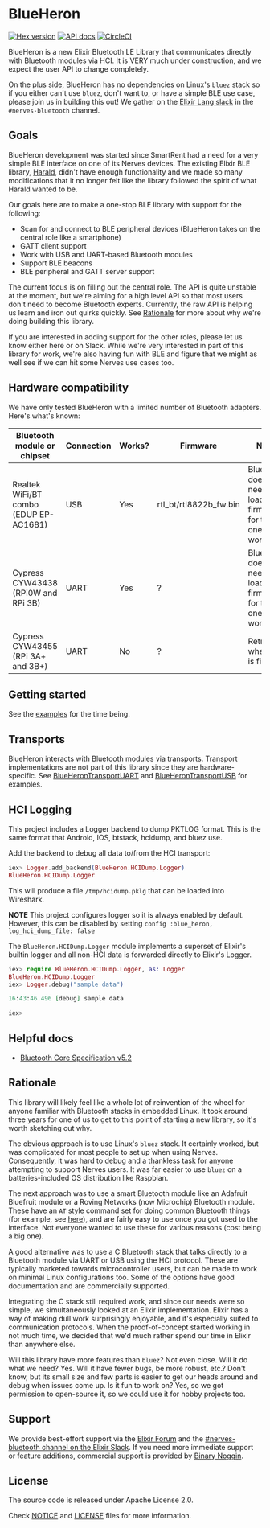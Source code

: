 # BlueHeron

[![Hex version](https://img.shields.io/hexpm/v/blue_heron.svg "Hex version")](https://hex.pm/packages/blue_heron)
[![API docs](https://img.shields.io/hexpm/v/blue_heron.svg?label=hexdocs "API docs")](https://hexdocs.pm/blue_heron/BlueHeron.html)
[![CircleCI](https://circleci.com/gh/blue-heron/blue_heron/tree/main.svg?style=svg)](https://circleci.com/gh/nerves-project/nerves/tree/main)

BlueHeron is a new Elixir Bluetooth LE Library that communicates directly with
Bluetooth modules via HCI. It is VERY much under construction, and we expect the
user API to change completely.

On the plus side, BlueHeron has no dependencies on Linux's `bluez` stack so if
you either can't use `bluez`, don't want to, or have a simple BLE use case,
please join us in building this out! We gather on the [Elixir Lang
slack](https://elixir-slackin.herokuapp.com/) in the `#nerves-bluetooth`
channel.

## Goals

BlueHeron development was started since SmartRent had a need for a very simple
BLE interface on one of its Nerves devices.
The existing Elixir BLE library, [Harald](https://github.com/verypossible-labs/harald),
didn't have enough functionality and we made so many modifications that it no
longer felt like the library followed the spirit of what Harald wanted to be.

Our goals here are to make a one-stop BLE library with support for the
following:

* Scan for and connect to BLE peripheral devices (BlueHeron takes on the central
  role like a smartphone)
* GATT client support
* Work with USB and UART-based Bluetooth modules
* Support BLE beacons
* BLE peripheral and GATT server support

The current focus is on filling out the central role. The API is quite unstable
at the moment, but we're aiming for a high level API so that most users don't
need to become Bluetooth experts. Currently, the raw API is helping us learn and
iron out quirks quickly. See [Rationale](#Rationale) for more about why we're
doing building this library.

If you are interested in adding support for the other roles, please let us know
either here or on Slack. While we're very interested in part of this library for
work, we're also having fun with BLE and figure that we might as well see if we
can hit some Nerves use cases too.

## Hardware compatibility

We have only tested BlueHeron with a limited number of Bluetooth adapters.
Here's what's known:

| Bluetooth module or chipset            | Connection | Works? | Firmware               | Notes
| -------------------------------------- | ---------- | ------ | ---------------------- | -----
| Realtek WiFi/BT combo (EDUP EP-AC1681) | USB        | Yes    | rtl_bt/rtl8822b_fw.bin | BlueHeron doesn't need to load the firmware for this one to work.
| Cypress CYW43438 (RPi0W and RPi 3B)    | UART       | Yes    | ?                      | BlueHeron doesn't need to load the firmware for this one to work.
| Cypress CYW43455 (RPi 3A+ and 3B+)     | UART       | No     | ?                      | Retry when #21 is fixed

## Getting started

See the [examples](https://github.com/blue-heron/blue_heron/tree/main/examples) for the time being.

## Transports

BlueHeron interacts with Bluetooth modules via transports. Transport
implementations are not part of this library since they are hardware-specific.
See
[BlueHeronTransportUART](https://github.com/blue-heron/blue_heron_transport_uart)
and
[BlueHeronTransportUSB](https://github.com/blue-heron/blue_heron_transport_usb)
for examples.

## HCI Logging

This project includes a Logger backend to dump PKTLOG format. This is the same format
that Android, IOS, btstack, hcidump, and bluez use.

Add the backend to debug all data to/from the HCI transport:

```elixir
iex> Logger.add_backend(BlueHeron.HCIDump.Logger)
BlueHeron.HCIDump.Logger
```

This will produce a file `/tmp/hcidump.pklg` that can be loaded into Wireshark.

**NOTE** This project configures logger so it is always enabled by default.
However, this can be disabled by setting `config :blue_heron, log_hci_dump_file:
false`

The `BlueHeron.HCIDump.Logger` module implements a superset of Elixir's builtin logger and
all non-HCI data is forwarded directly to Elixir's Logger.

```elixir
iex> require BlueHeron.HCIDump.Logger, as: Logger
BlueHeron.HCIDump.Logger
iex> Logger.debug("sample data")

16:43:46.496 [debug] sample data

iex>
```

## Helpful docs

* [Bluetooth Core Specification v5.2](https://www.bluetooth.org/docman/handlers/downloaddoc.ashx?doc_id=478726)

## Rationale

This library will likely feel like a whole lot of reinvention of the wheel for
anyone familiar with Bluetooth stacks in embedded Linux. It took around three
years for one of us to get to this point of starting a new library, so it's
worth sketching out why.

The obvious approach is to use Linux's `bluez` stack. It certainly worked, but
was complicated for most people to set up when using Nerves. Consequently, it
was hard to debug and a thankless task for anyone attempting to support Nerves
users. It was far easier to use `bluez` on a batteries-included OS distribution
like Raspbian.

The next approach was to use a smart Bluetooth module like an Adafruit Bluefruit
module or a Roving Networks (now Microchip) Bluetooth module. These have an `AT`
style command set for doing common Bluetooth things (for example,
see
[here](https://learn.adafruit.com/introducing-adafruit-ble-bluetooth-low-energy-friend/command-mode)),
and are fairly easy to use once you got used to the interface. Not everyone
wanted to use these for various reasons (cost being a big one).

A good alternative was to use a C Bluetooth stack that talks directly to a
Bluetooth module via UART or USB using the HCI protocol. These are
typically marketed towards microcontroller users, but can be made to work on
minimal Linux configurations too. Some of the options have good documentation
and are commercially supported.

Integrating the C stack still required work, and since our needs were so simple,
we simultaneously looked at an Elixir implementation. Elixir has a way of making
dull work surprisingly enjoyable, and it's especially suited to communication
protocols. When the proof-of-concept started working in not much time, we
decided that we'd much rather spend our time in Elixir than anywhere else.

Will this library have more features than `bluez`? Not even close. Will it do
what we need? Yes. Will it have fewer bugs, be more robust, etc.? Don't know,
but its small size and few parts is easier to get our heads around and debug
when issues come up. Is it fun to work on? Yes, so we got permission to
open-source it, so we could use it for hobby projects too.

## Support

We provide best-effort support via the [Elixir Forum](https://elixirforum.com/)
and the [#nerves-bluetooth channel on the Elixir
Slack](https://elixir-slackin.herokuapp.com/). If you need more immediate
support or feature additions, commercial support is provided by [Binary
Noggin](https://binarynoggin.com).

## License

The source code is released under Apache License 2.0.

Check [NOTICE](NOTICE) and [LICENSE](LICENSE) files for more information.
